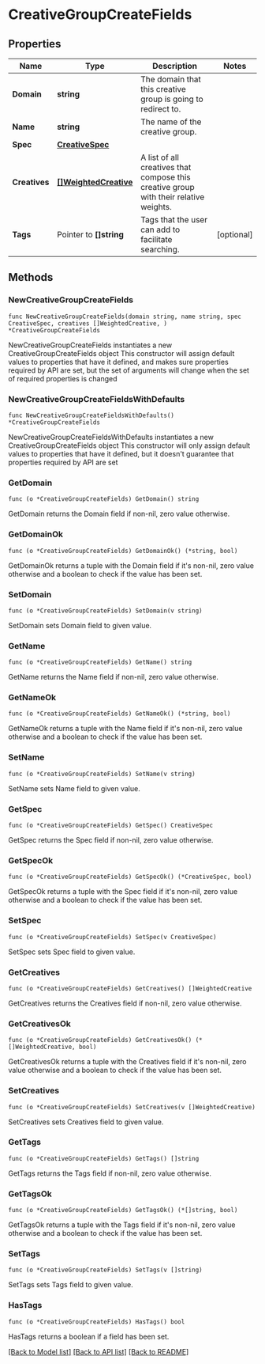 # CreativeGroupCreateFields

## Properties

Name | Type | Description | Notes
------------ | ------------- | ------------- | -------------
**Domain** | **string** | The domain that this creative group is going to redirect to. | 
**Name** | **string** | The name of the creative group. | 
**Spec** | [**CreativeSpec**](CreativeSpec.md) |  | 
**Creatives** | [**[]WeightedCreative**](WeightedCreative.md) | A list of all creatives that compose this creative group with their relative weights. | 
**Tags** | Pointer to **[]string** | Tags that the user can add to facilitate searching. | [optional] 

## Methods

### NewCreativeGroupCreateFields

`func NewCreativeGroupCreateFields(domain string, name string, spec CreativeSpec, creatives []WeightedCreative, ) *CreativeGroupCreateFields`

NewCreativeGroupCreateFields instantiates a new CreativeGroupCreateFields object
This constructor will assign default values to properties that have it defined,
and makes sure properties required by API are set, but the set of arguments
will change when the set of required properties is changed

### NewCreativeGroupCreateFieldsWithDefaults

`func NewCreativeGroupCreateFieldsWithDefaults() *CreativeGroupCreateFields`

NewCreativeGroupCreateFieldsWithDefaults instantiates a new CreativeGroupCreateFields object
This constructor will only assign default values to properties that have it defined,
but it doesn't guarantee that properties required by API are set

### GetDomain

`func (o *CreativeGroupCreateFields) GetDomain() string`

GetDomain returns the Domain field if non-nil, zero value otherwise.

### GetDomainOk

`func (o *CreativeGroupCreateFields) GetDomainOk() (*string, bool)`

GetDomainOk returns a tuple with the Domain field if it's non-nil, zero value otherwise
and a boolean to check if the value has been set.

### SetDomain

`func (o *CreativeGroupCreateFields) SetDomain(v string)`

SetDomain sets Domain field to given value.


### GetName

`func (o *CreativeGroupCreateFields) GetName() string`

GetName returns the Name field if non-nil, zero value otherwise.

### GetNameOk

`func (o *CreativeGroupCreateFields) GetNameOk() (*string, bool)`

GetNameOk returns a tuple with the Name field if it's non-nil, zero value otherwise
and a boolean to check if the value has been set.

### SetName

`func (o *CreativeGroupCreateFields) SetName(v string)`

SetName sets Name field to given value.


### GetSpec

`func (o *CreativeGroupCreateFields) GetSpec() CreativeSpec`

GetSpec returns the Spec field if non-nil, zero value otherwise.

### GetSpecOk

`func (o *CreativeGroupCreateFields) GetSpecOk() (*CreativeSpec, bool)`

GetSpecOk returns a tuple with the Spec field if it's non-nil, zero value otherwise
and a boolean to check if the value has been set.

### SetSpec

`func (o *CreativeGroupCreateFields) SetSpec(v CreativeSpec)`

SetSpec sets Spec field to given value.


### GetCreatives

`func (o *CreativeGroupCreateFields) GetCreatives() []WeightedCreative`

GetCreatives returns the Creatives field if non-nil, zero value otherwise.

### GetCreativesOk

`func (o *CreativeGroupCreateFields) GetCreativesOk() (*[]WeightedCreative, bool)`

GetCreativesOk returns a tuple with the Creatives field if it's non-nil, zero value otherwise
and a boolean to check if the value has been set.

### SetCreatives

`func (o *CreativeGroupCreateFields) SetCreatives(v []WeightedCreative)`

SetCreatives sets Creatives field to given value.


### GetTags

`func (o *CreativeGroupCreateFields) GetTags() []string`

GetTags returns the Tags field if non-nil, zero value otherwise.

### GetTagsOk

`func (o *CreativeGroupCreateFields) GetTagsOk() (*[]string, bool)`

GetTagsOk returns a tuple with the Tags field if it's non-nil, zero value otherwise
and a boolean to check if the value has been set.

### SetTags

`func (o *CreativeGroupCreateFields) SetTags(v []string)`

SetTags sets Tags field to given value.

### HasTags

`func (o *CreativeGroupCreateFields) HasTags() bool`

HasTags returns a boolean if a field has been set.


[[Back to Model list]](../README.md#documentation-for-models) [[Back to API list]](../README.md#documentation-for-api-endpoints) [[Back to README]](../README.md)


